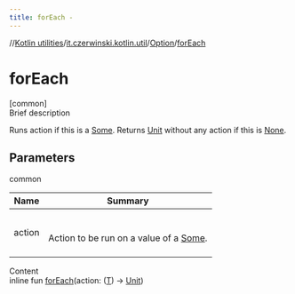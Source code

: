 ```yaml
---
title: forEach -
---
```

//[Kotlin utilities](../../index.html)/[it.czerwinski.kotlin.util](../index.html)/[Option](index.html)/[forEach](for-each.html)



# forEach  
[common]  
Brief description  


Runs action if this is a [Some](../-some/index.html). Returns [Unit](https://kotlinlang.org/api/latest/jvm/stdlib/kotlin/-unit/index.html) without any action if this is [None](../-none/index.html).



## Parameters  
  
common  
  
|  Name|  Summary| 
|---|---|
| action| <br><br>Action to be run on a value of a [Some](../-some/index.html).<br><br>
  
  
Content  
inline fun [forEach](for-each.html)(action: ([T](index.html)) -> [Unit](https://kotlinlang.org/api/latest/jvm/stdlib/kotlin/-unit/index.html))  



